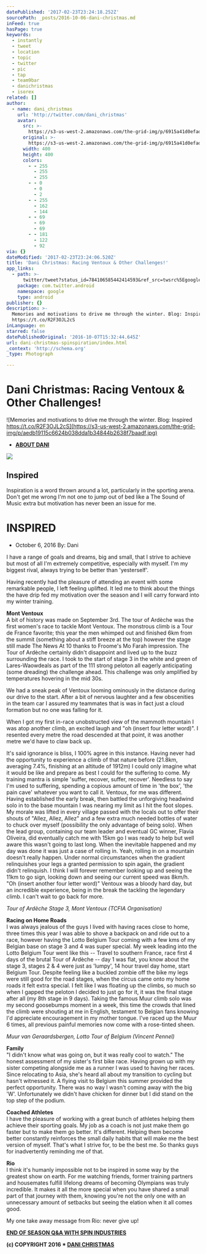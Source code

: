 ```yaml
---
datePublished: '2017-02-23T23:24:18.252Z'
sourcePath: _posts/2016-10-06-dani-christmas.md
inFeed: true
hasPage: true
keywords:
  - instantly
  - tweet
  - location
  - topic
  - twitter
  - pic
  - tap
  - team9bar
  - danichristmas
  - isorex
related: []
author:
  - name: dani_christmas
    url: 'http://twitter.com/dani_christmas'
    avatar:
      src: >-
        https://s3-us-west-2.amazonaws.com/the-grid-img/p/6915a41d0efad5ec4c09592a6839f27529f21b5b.jpg
      original: >-
        https://s3-us-west-2.amazonaws.com/the-grid-img/p/6915a41d0efad5ec4c09592a6839f27529f21b5b.jpg
      width: 400
      height: 400
      colors:
        - - 255
          - 255
          - 255
        - - 0
          - 0
          - 2
        - - 255
          - 162
          - 144
        - - 69
          - 69
          - 69
        - - 181
          - 122
          - 92
via: {}
dateModified: '2017-02-23T23:24:06.520Z'
title: 'Dani Christmas: Racing Ventoux & Other Challenges!'
app_links:
  - path: >-
      twitter/tweet?status_id=784106585442414593&ref_src=twsrc%5Egoogle%7Ctwcamp%5Eandroidseo%7Ctwgr%5Estatus%7Ctwterm%5E784106585442414593
    package: com.twitter.android
    namespace: google
    type: android
publisher: {}
description: >-
  Memories and motivations to drive me through the winter. Blog: Inspired
  https://t.co/R2F3OJL2cS
inLanguage: en
starred: false
datePublishedOriginal: '2016-10-07T15:32:44.645Z'
url: dani-christmas-spinspiration/index.html
_context: 'http://schema.org'
_type: Photograph

---
```

# Dani Christmas: Racing Ventoux & Other Challenges!
![Memories and motivations to drive me through the winter. Blog: Inspired https://t.co/R2F3OJL2cS](https://s3-us-west-2.amazonaws.com/the-grid-img/p/aedb19115c6624b038dda1b34844b2638f7baadf.jpg)

* **[ABOUT DANI][0]**

<article style=""><img src="https://s3-us-west-2.amazonaws.com/the-grid-img/p/e780aaeef0b1effe3c0c2188f59403575b0af32f.jpg" /><h1>Inspired</h1><p>Inspiration is a word thrown around a lot, particularly in the sporting arena. Don't get me wrong I'm not one to jump out of bed like a The Sound of Music extra but motivation has never been an issue for me.</p></article>

# **INSPIRED**

* October 6, 2016 By: Dani

I have a range of goals and dreams, big and small, that I strive to achieve but most of all I'm extremely competitive, especially with myself. I'm my biggest rival, always trying to be better than 'yesterself'.

Having recently had the pleasure of attending an event with some remarkable people, I left feeling uplifted. It led me to think about the things the have drip fed my motivation over the season and I will carry forward into my winter training.

**Mont Ventoux**  
A bit of history was made on September 3rd. The tour of Ardèche was the first women's race to tackle Mont Ventoux. The monstrous climb is a Tour de France favorite; this year the men whimped out and finished 6km from the summit (something about a stiff breeze at the top) however the stage still made The News At 10 thanks to Froome's Mo Farah impression. The Tour of Ardèche certainly didn't disappoint and lived up to the buzz surrounding the race. I took to the start of stage 3 in the white and green of Lares-Waowdeals as part of the 111 strong peloton all eagerly anticipating (some dreading) the challenge ahead. This challenge was only amplified by temperatures hovering in the mid 30s.

We had a sneak peak of Ventoux looming ominously in the distance during our drive to the start. After a bit of nervous laughter and a few obscenities in the team car I assured my teammates that is was in fact just a cloud formation but no one was falling for it.

When I got my first in-race unobstructed view of the mammoth mountain I was atop another climb, an excited laugh and "oh (insert four letter word)". I resented every metre the road descended at that point, it was another metre we'd have to claw back up.

It's said ignorance is bliss, I 100% agree in this instance. Having never had the opportunity to experience a climb of that nature before (21.8km, averaging 7.4%, finishing at an altitude of 1912m) I could only imagine what it would be like and prepare as best I could for the suffering to come. My training mantra is simple 'suffer, recover, suffer, recover'. Needless to say I'm used to suffering, spending a copious amount of time in 'the box', 'the pain cave' whatever you want to call it. Ventoux, for me was different. Having established the early break, then battled the unforgiving headwind solo in to the base mountain I was nearing my limit as I hit the foot slopes. My morale was lifted in every village passed with the locals out to offer their shouts of "Allez, Allez, Allez" and a few extra much needed bottles of water to chuck over myself (possibility the only advantage of being solo). When the lead group, containing our team leader and eventual GC winner, Flavia Oliveira, did eventually catch me with 15km go I was ready to help but well aware this wasn't going to last long. When the inevitable happened and my day was done it was just a case of rolling in. Yeah, rolling in on a mountain doesn't really happen. Under normal circumstances when the gradient relinquishes your legs a granted permission to spin again, the gradient didn't relinquish. I think I will forever remember looking up and seeing the 11km to go sign, looking down and seeing our current speed was 8km/h. "Oh (insert another four letter word)" Ventoux was a bloody hard day, but an incredible experience, being in the break the tackling the legendary climb. I can't wait to go back for more.

_Tour of Ardèche Stage 3, Mont Ventoux (TCFIA Organisation)_

**Racing on Home Roads**  
I was always jealous of the guys I lived with having races close to home, three times this year I was able to shove a backpack on and ride out to a race, however having the Lotto Belgium Tour coming with a few kms of my Belgian base on stage 3 and 4 was super special. My week leading into the Lotto Belgium Tour went like this -- Travel to southern France, race first 4 days of the brutal Tour of Ardèche -- day 1 was flat, you know about the stage 3, stages 2 & 4 were just as 'lumpy', 14 hour travel day home, start Belgium Tour. Despite feeling like a buckled zombie off the bike my legs were still good for the road stages, when the circus came onto my home roads it felt extra special. I felt like I was floating up the climbs, so much so when I gapped the peloton I decided to just go for it, it was the final stage after all (my 8th stage in 9 days). Taking the famous Muur climb solo was my second goosebumps moment in a week, this time the crowds that lined the climb were shouting at me in English, testament to Belgian fans knowing I'd appreciate encouragement in my mother tongue. I've raced up the Muur 6 times, all previous painful memories now come with a rose-tinted sheen.

_Muur van Geraardsbergen, Lotto Tour of Belgium (Vincent Pennel)_

**Family**  
"I didn't know what was going on, but it was really cool to watch." The honest assessment of my sister's first bike race. Having grown up with my sister competing alongside me as a runner I was used to having her races. Since relocating to Asia, she's heard all about my transition to cycling but hasn't witnessed it. A flying visit to Belgium this summer provided the perfect opportunity. There was no way I wasn't coming away with the big 'W'. Unfortunately we didn't have chicken for dinner but I did stand on the top step of the podium.

**Coached Athletes**  
I have the pleasure of working with a great bunch of athletes helping them achieve their sporting goals. My job as a coach is not just make them go faster but to make them go better. It's different. Helping them become better constantly reinforces the small daily habits that will make me the best version of myself. That's what I strive for, to be the best me. So thanks guys for inadvertently reminding me of that.

**Rio**  
I think it's humanly impossible not to be inspired in some way by the greatest show on earth. For me watching friends, former training partners and housemates fulfill lifelong dreams of becoming Olympians was truly incredible. It makes it all the more special when you have shared a small part of that journey with them, knowing you're not the only one with an unnecessary amount of setbacks but seeing the elation when it all comes good.

My one take away message from Rio: never give up!

**[END OF SEASON Q&A WITH SPIN INDUSTRIES][1]**

**(c) COPYRIGHT 2016 \* [DANI CHRISTMAS][2]**

[0]: http://danichristmas.com/about
[1]: http://danichristmas.com/2015/10/22/end-of-season-qa-with-spin-industries/
[2]: http://danichristmas.com/ "Dani Christmas"